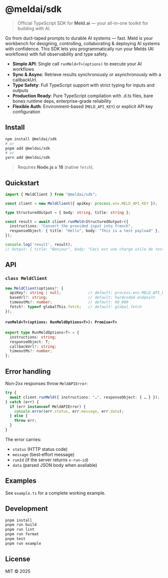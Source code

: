 # @meldai/sdk

> Official TypeScript SDK for **Meld.ai** — your all-in-one toolkit for building with AI.

Go from duct-taped prompts to durable AI systems — fast. Meld is your workbench for designing, controlling, collaborating & deploying AI systems with confidence. This SDK lets you programmatically run your Melds (AI workflows) with full observability and type safety.

- **Simple API**: Single call `runMeld<T>(options)` to execute your AI workflows
- **Sync & Async**: Retrieve results synchronously or asynchronously with a callbackUrl.
- **Type Safety**: Full TypeScript support with strict typing for inputs and outputs  
- **Production Ready**: Pure TypeScript compilation with .d.ts files, bare bones runtime deps, enterprise-grade reliability
- **Flexible Auth**: Environment-based (`MELD_API_KEY`) or explicit API key configuration

## Install

```bash
npm install @meldai/sdk
# or
pnpm add @meldai/sdk
# or
yarn add @meldai/sdk
```

> Requires **Node.js ≥ 18** (native `fetch`).

## Quickstart

```ts
import { MeldClient } from "@meldai/sdk";

const client = new MeldClient({ apiKey: process.env.MELD_API_KEY });

type StructuredOutput = { body: string, title: string };

const result = await client.runMeld<StructuredOutput>({
  instructions: "Convert the provided input into french",
  responseObject: { title: "Hello", body: "This is a test payload" },
});

console.log('result', result);
// Output: { title: "Bonjour", body: "Ceci est une charge utile de test" }
```

## API

### `class MeldClient`

```ts
new MeldClient(options?: {
  apiKey?: string | null;            // default: process.env.MELD_API_KEY
  baseUrl?: string;                  // default: hardcoded endpoint
  timeoutMs?: number;                // default: 60_000
  fetch?: typeof globalThis.fetch;   // default: global fetch
});
```

#### `runMeld<T>(options: RunMeldOptions<T>): Promise<T>`

```ts
export type RunMeldOptions<T> = {
  instructions: string;
  responseObject: T;
  callbackUrl?: string;
  timeoutMs?: number;
};
```

## Error handling

Non‑2xx responses throw `MeldAPIError`:

```ts
try {
  await client.runMeld({ instructions: "…", responseObject: { … } });
} catch (err) {
  if (err instanceof MeldAPIError) {
    console.error(err.status, err.message, err.data);
  } else {
    throw err;
  }
}
```

The error carries:
- `status` (HTTP status code)
- `message` (best‑effort message)
- `runId` (if the server returns `x-run-id`)
- `data` (parsed JSON body when available)

## Examples

See `example.ts` for a complete working example.

## Development

```bash
pnpm install
pnpm run build
pnpm run lint
pnpm run format
pnpm test
pnpm run example
```

## License

MIT © 2025
